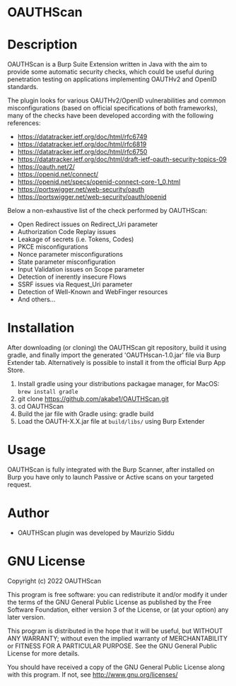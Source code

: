 OAUTHScan
===================

# Description
OAUTHScan is a Burp Suite Extension written in Java with the aim to provide some automatic security checks, which could be useful during penetration testing on applications implementing OAUTHv2 and OpenID standards.

The plugin looks for various OAUTHv2/OpenID vulnerabilities and common misconfigurations (based on official specifications of both frameworks), many of the checks have been developed according with the following references:

  * https://datatracker.ietf.org/doc/html/rfc6749
  * https://datatracker.ietf.org/doc/html/rfc6819
  * https://datatracker.ietf.org/doc/html/rfc6750
  * https://datatracker.ietf.org/doc/html/draft-ietf-oauth-security-topics-09
  * https://oauth.net/2/
  * https://openid.net/connect/
  * https://openid.net/specs/openid-connect-core-1_0.html
  * https://portswigger.net/web-security/oauth
  * https://portswigger.net/web-security/oauth/openid


Below a non-exhaustive list of the check performed by OAUTHScan:

  * Open Redirect issues on Redirect_Uri parameter
  * Authorization Code Replay issues
  * Leakage of secrets (i.e. Tokens, Codes)
  * PKCE misconfigurations
  * Nonce parameter misconfigurations
  * State parameter misconfiguration
  * Input Validation issues on Scope parameter
  * Detection of inerently insecure Flows
  * SSRF issues via Request_Uri parameter
  * Detection of Well-Known and WebFinger resources
  * And others...


# Installation
After downloading (or cloning) the OAUTHScan git repository, build it using gradle, and finally import the generated 'OAUTHscan-1.0.jar' file via Burp Extender tab. Alternatively is possible to install it from the official Burp App Store.

1. Install gradle using your distributions packagae manager, for MacOS: `brew install gradle` 
2. git clone https://github.com/akabe1/OAUTHScan.git 
3. cd OAUTHScan
4. Build the jar file with Gradle using: gradle build 
5. Load the OAUTH-X.X.jar file at `build/libs/` using Burp Extender 

# Usage
OAUTHScan is fully integrated with the Burp Scanner, after installed on Burp you have only to launch Passive or Active scans on your targeted request.


# Author
- OAUTHScan plugin was developed by Maurizio Siddu


# GNU License
Copyright (c) 2022 OAUTHScan

This program is free software: you can redistribute it and/or modify
it under the terms of the GNU General Public License as published by
the Free Software Foundation, either version 3 of the License, or
(at your option) any later version.

This program is distributed in the hope that it will be useful,
but WITHOUT ANY WARRANTY; without even the implied warranty of
MERCHANTABILITY or FITNESS FOR A PARTICULAR PURPOSE. See the
GNU General Public License for more details.

You should have received a copy of the GNU General Public License
along with this program.  If not, see <http://www.gnu.org/licenses/>
